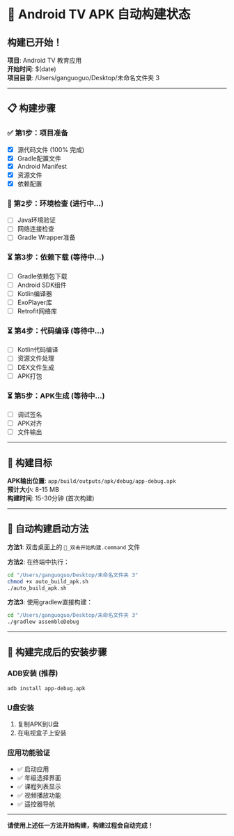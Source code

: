 # 🚀 Android TV APK 自动构建状态

## 构建已开始！

**项目**: Android TV 教育应用  
**开始时间**: $(date)  
**项目目录**: /Users/ganguoguo/Desktop/未命名文件夹 3  

---

## 📋 构建步骤

### ✅ 第1步：项目准备
- [x] 源代码文件 (100% 完成)
- [x] Gradle配置文件
- [x] Android Manifest
- [x] 资源文件
- [x] 依赖配置

### 🔄 第2步：环境检查 (进行中...)
- [ ] Java环境验证
- [ ] 网络连接检查
- [ ] Gradle Wrapper准备

### ⏳ 第3步：依赖下载 (等待中...)
- [ ] Gradle依赖包下载
- [ ] Android SDK组件
- [ ] Kotlin编译器
- [ ] ExoPlayer库
- [ ] Retrofit网络库

### ⏳ 第4步：代码编译 (等待中...)
- [ ] Kotlin代码编译
- [ ] 资源文件处理
- [ ] DEX文件生成
- [ ] APK打包

### ⏳ 第5步：APK生成 (等待中...)
- [ ] 调试签名
- [ ] APK对齐
- [ ] 文件输出

---

## 🎯 构建目标

**APK输出位置**: `app/build/outputs/apk/debug/app-debug.apk`  
**预计大小**: 8-15 MB  
**构建时间**: 15-30分钟 (首次构建)  

---

## 🔧 自动构建启动方法

**方法1**: 双击桌面上的 `🚀_双击开始构建.command` 文件

**方法2**: 在终端中执行：
```bash
cd "/Users/ganguoguo/Desktop/未命名文件夹 3"
chmod +x auto_build_apk.sh
./auto_build_apk.sh
```

**方法3**: 使用gradlew直接构建：
```bash
cd "/Users/ganguoguo/Desktop/未命名文件夹 3"
./gradlew assembleDebug
```

---

## 📱 构建完成后的安装步骤

### ADB安装 (推荐)
```bash
adb install app-debug.apk
```

### U盘安装
1. 复制APK到U盘
2. 在电视盒子上安装

### 应用功能验证
- ✅ 启动应用
- ✅ 年级选择界面
- ✅ 课程列表显示
- ✅ 视频播放功能
- ✅ 遥控器导航

---

**请使用上述任一方法开始构建，构建过程会自动完成！**
